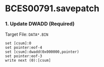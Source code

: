 # BCES00791.savepatch

### 1. Update DWADD (Required)

Target File: `DATA*.BIN`

```
set [csum]:0
set pointer:eof-4
set [csum]:dwadd(0x000000,pointer)
set pointer:eof-3
write next (0):[csum]
```

